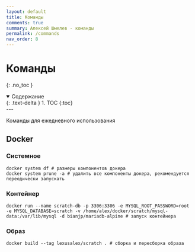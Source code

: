 ```yaml
---
layout: default
title: Команды
comments: true
summary: Алексей Шмелев - команды
permalink: /commands
nav_order: 8
---
```


# Команды
{: .no_toc }

<details open markdown="block">
  <summary>
    Содержание
  </summary>
  {: .text-delta }
1. TOC
{:toc}
</details>
---

Команды для ежедневного использования

## Docker

### Системное

```shell
docker system df # размеры компонентов докера
docker system prune -a # удалить все компоненты докера, рекомендуется переодически запускать
```

### Контейнер

```shell
docker run --name scratch-db -p 3306:3306 -e MYSQL_ROOT_PASSWORD=root -e MYSQL_DATABASE=scratch -v /home/alex/docker/scratch/mysql-data:/var/lib/mysql -d bianjp/mariadb-alpine # запуск контейнера
```

### Образ

```shell
docker build --tag lexusalex/scratch . # сборка и пересборка образа
```